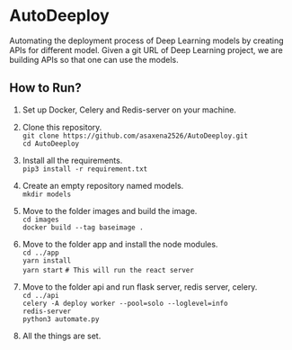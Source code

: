 # AutoDeeploy

Automating the deployment process of Deep Learning models by creating APIs for different model. Given a git URL of Deep Learning project, we are building APIs so that one can use the models.

## How to Run?

1) Set up Docker, Celery and Redis-server on your machine.
2) Clone this repository.<br />
`git clone https://github.com/asaxena2526/AutoDeeploy.git`<br />
`cd AutoDeeploy`
3) Install all the requirements.<br />
`pip3 install -r requirement.txt`
4) Create an empty repository named models.<br />
`mkdir models`
5) Move to the folder images and build the image.<br />
`cd images`<br />
`docker build --tag baseimage .`
6) Move to the folder app and install the node modules.<br />
`cd ../app`<br />
`yarn install`<br />
`yarn start` `# This will run the react server`
7) Move to the folder api and run flask server, redis server, celery.<br />
`cd ../api`<br />
`celery -A deploy worker --pool=solo --loglevel=info`<br />
`redis-server`<br />
`python3 automate.py`

8) All the things are set.
